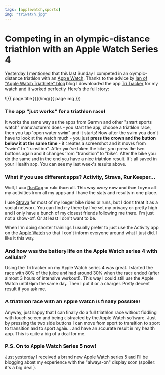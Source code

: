 ```yaml
---
tags: [applewatch,sports]
img: "triwatch.jpg"
---
```


# Competing in an olympic-distance triathlon with an Apple Watch Series 4

[Yesterday I mentioned](https://sliwinski.com/tri11) that this last Sunday I competed in an olympic-distance triathlon with an [Apple Watch](/tag/applewatch). Thanks to the advice by [Ian of "Apple Watch Triathlete" blog](https://theapplewatchtriathlete.com/blog-1/2018/2/27/tri-tracker-app) blog I downloaded the app [Tri Tracker](https://myswimpro.com/blog/2018/06/04/triathlon-tracker-race-workout-tracker-apple-watch/) for my watch and it worked perfectly. Here's the full story:

<!--More-->

![{{ page.title }}](/img/{{ page.img }})



### The app "just works" for a triathlon race!

It works the same way as the apps from Garmin and other "smart sports watch" manufacturers does - you start the app, choose a triathlon race, then you tap "open water swim" and it starts! Now after the swim you don't have to look at the watch much - you just **press the crown and the button below it at the same time** - it creates a screenshot and it moves from "swim" to "transition". After you've taken the bike, you press the two buttons again and it changes from "transition" to "bike". After the bike you do the same and in the end you have a nice triathlon result. It's all saved in your Health app. You can see my last week's results above.

### What if you use different apps? Activity, Strava, RunKeeper...

Well, I use [RunGap](https://www.rungap.com) to rule them all. This way every now and then I sync all my activities from all my apps and I have the stats and results in one place.

I use [Strava](https://www.strava.com) for most of my longer bike rides or runs, but I don't treat it as a social network. You can find my there by I've set my privacy on pretty high and I only have a bunch of my closest friends following me there. I'm just not a show-off. Or at least I don't want to be.

When I'm doing shorter trainings I usually prefer to just use the Activity app on the [Apple Watch](/tag/AppleWatch) so that I don't inform everyone around what I just did. I like it this way.

### And how was the battery life on the Apple Watch series 4 with cellular?

Using the TriTracker on my Apple Watch series 4 was great. I started the race with 80% of the juice and had around 30% when the race ended (after almost 3 hours of intensive workout!). This way I could still use the Apple Watch until 6pm the same day. Then I put it on a charger. Pretty decent result if you ask me.

### A triathlon race with an Apple Watch is finally possible!

Anyway, just happy that I can finally do a full triathlon race without fiddling with touch screen and being distracted by the Apple Watch software. Just by pressing the two side buttons I can move from sport to transition to sport to transition and to sport again... and have an accurate result in my health app. This is quite a big of a deal for me.

### P.S. On to Apple Watch Series 5 now!

Just yesterday I received a brand new Apple Watch series 5 and I'll be blogging about my experience with the "always-on" display soon (spoiler: it's a big deal!).

[n]: https://nozbe.com/
[p]: https://thepodcast.fm/